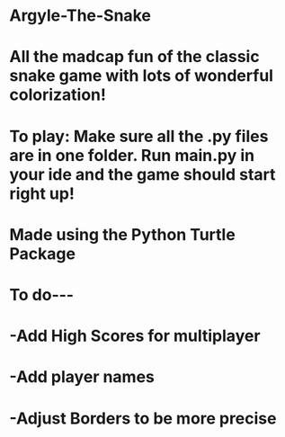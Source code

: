 # Argyle-The-Snake
# All the madcap fun of the classic snake game with lots of wonderful colorization!

# To play: Make sure  all the .py files are in one folder. Run main.py in your ide and the game should start right up!

# Made using the Python Turtle Package

# To do---
# -Add High Scores for multiplayer
# -Add player names
# -Adjust Borders to be more precise
